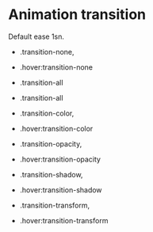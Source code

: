 # Animation transition

Default ease 1sn.

- .transition-none,
- .hover:transition-none
- .transition-all
- .transition-all
- .transition-color,
- .hover:transition-color

- .transition-opacity,
- .hover:transition-opacity
- .transition-shadow,
- .hover:transition-shadow
- .transition-transform,
- .hover:transition-transform
